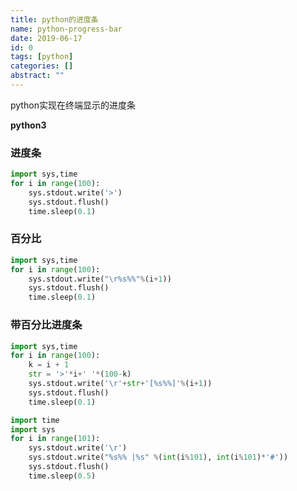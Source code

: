 ```yaml
---
title: python的进度条
name: python-progress-bar
date: 2019-06-17
id: 0
tags: [python]
categories: []
abstract: ""
---
```



python实现在终端显示的进度条

**python3**

<!--more-->

### 进度条

```python
import sys,time
for i in range(100):
    sys.stdout.write('>')
    sys.stdout.flush()
    time.sleep(0.1)
```

### 百分比

```python
import sys,time
for i in range(100):
    sys.stdout.write("\r%s%%"%(i+1))
    sys.stdout.flush()
    time.sleep(0.1)
```



### 带百分比进度条

```python
import sys,time
for i in range(100):
    k = i + 1
    str = '>'*i+' '*(100-k)
    sys.stdout.write('\r'+str+'[%s%%]'%(i+1))
    sys.stdout.flush()
    time.sleep(0.1)
```

```python
import time
import sys
for i in range(101):
    sys.stdout.write('\r')
    sys.stdout.write("%s%% |%s" %(int(i%101), int(i%101)*'#'))
    sys.stdout.flush()
    time.sleep(0.5)
```

